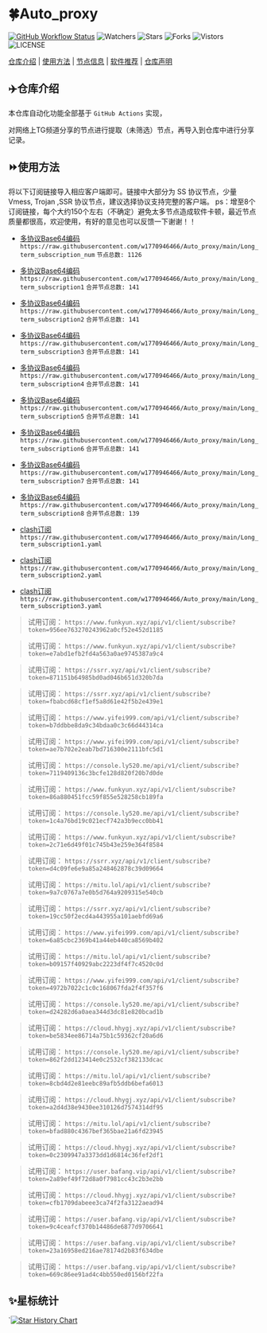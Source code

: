 # 🍀Auto_proxy
[![GitHub Workflow Status](https://img.shields.io/github/workflow/status/w1770946466/Auto_proxy/sub_merge?label=sub_merge)](https://github.com/w1770946466/Auto_proxy/actions/workflows/main.yml) 
![Watchers](https://img.shields.io/github/watchers/w1770946466/Auto_proxy) ![Stars](https://img.shields.io/github/stars/w1770946466/Auto_proxy) ![Forks](https://img.shields.io/github/forks/w1770946466/Auto_proxy) ![Vistors](https://visitor-badge.laobi.icu/badge?page_id=w1770946466.Auto_proxy) ![LICENSE](https://img.shields.io/badge/license-CC%20BY--SA%204.0-green.svg)

[仓库介绍](https://github.com/w1770946466/Auto_proxy#仓库介绍) | [使用方法](https://github.com/w1770946466/Auto_proxy#使用方法) | [节点信息](https://github.com/w1770946466/Auto_proxy#节点信息) | [软件推荐](https://github.com/w1770946466/Auto_proxy#客户端选择) | [仓库声明](https://github.com/w1770946466/Auto_proxy#仓库声明)

## ✈️仓库介绍
本仓库自动化功能全部基于 `GitHub Actions` 实现，

对网络上TG频道分享的节点进行提取（未筛选）节点，再导入到仓库中进行分享记录。

## ⏩使用方法
将以下订阅链接导入相应客户端即可。链接中大部分为 SS 协议节点，少量 Vmess, Trojan ,SSR 协议节点，建议选择协议支持完整的客户端。
ps：增至8个订阅链接，每个大约150个左右（不确定）避免太多节点造成软件卡顿，最近节点质量都很高，欢迎使用，有好的意见也可以反馈一下谢谢！！

- [多协议Base64编码](https://raw.githubusercontent.com/w1770946466/Auto_proxy/main/Long_term_subscription1)
`https://raw.githubusercontent.com/w1770946466/Auto_proxy/main/Long_term_subscription_num`
`节点总数: 1126`

- [多协议Base64编码](https://raw.githubusercontent.com/w1770946466/Auto_proxy/main/Long_term_subscription1)
`https://raw.githubusercontent.com/w1770946466/Auto_proxy/main/Long_term_subscription1`
`合并节点总数: 141`

- [多协议Base64编码](https://raw.githubusercontent.com/w1770946466/Auto_proxy/main/Long_term_subscription2)
`https://raw.githubusercontent.com/w1770946466/Auto_proxy/main/Long_term_subscription2`
`合并节点总数: 141`

- [多协议Base64编码](https://raw.githubusercontent.com/w1770946466/Auto_proxy/main/Long_term_subscription3)
`https://raw.githubusercontent.com/w1770946466/Auto_proxy/main/Long_term_subscription3`
`合并节点总数: 141`

- [多协议Base64编码](https://raw.githubusercontent.com/w1770946466/Auto_proxy/main/Long_term_subscription4)
`https://raw.githubusercontent.com/w1770946466/Auto_proxy/main/Long_term_subscription4`
`合并节点总数: 141`

- [多协议Base64编码](https://raw.githubusercontent.com/w1770946466/Auto_proxy/main/Long_term_subscription5)
`https://raw.githubusercontent.com/w1770946466/Auto_proxy/main/Long_term_subscription5`
`合并节点总数: 141`

- [多协议Base64编码](https://raw.githubusercontent.com/w1770946466/Auto_proxy/main/Long_term_subscription6)
`https://raw.githubusercontent.com/w1770946466/Auto_proxy/main/Long_term_subscription6`
`合并节点总数: 141`

- [多协议Base64编码](https://raw.githubusercontent.com/w1770946466/Auto_proxy/main/Long_term_subscription7)
`https://raw.githubusercontent.com/w1770946466/Auto_proxy/main/Long_term_subscription7`
`合并节点总数: 141`

- [多协议Base64编码](https://raw.githubusercontent.com/w1770946466/Auto_proxy/main/Long_term_subscription8)
`https://raw.githubusercontent.com/w1770946466/Auto_proxy/main/Long_term_subscription8`
`合并节点总数: 139`

- [clash订阅](https://raw.githubusercontent.com/w1770946466/Auto_proxy/main/Long_term_subscription2.yaml)
`https://raw.githubusercontent.com/w1770946466/Auto_proxy/main/Long_term_subscription1.yaml`


- [clash订阅](https://raw.githubusercontent.com/w1770946466/Auto_proxy/main/Long_term_subscription2.yaml)
`https://raw.githubusercontent.com/w1770946466/Auto_proxy/main/Long_term_subscription2.yaml`


- [clash订阅](https://raw.githubusercontent.com/w1770946466/Auto_proxy/main/Long_term_subscription3.yaml)
`https://raw.githubusercontent.com/w1770946466/Auto_proxy/main/Long_term_subscription3.yaml`

















































>试用订阅：
`https://www.funkyun.xyz/api/v1/client/subscribe?token=956ee763270243962a0cf52e452d1185`




>试用订阅：
`https://www.funkyun.xyz/api/v1/client/subscribe?token=e7abd1efb2fd4a563a0ae9745387a9c4`




>试用订阅：
`https://ssrr.xyz/api/v1/client/subscribe?token=871151b64985bd0ad046b651d320b7da`




>试用订阅：
`https://ssrr.xyz/api/v1/client/subscribe?token=fbabcd68cf1ef5a8d61e42f5b2e439e1`




>试用订阅：
`https://www.yifei999.com/api/v1/client/subscribe?token=b7ddbbe8da9c34bdaa0c3c66d44314ca`




>试用订阅：
`https://www.yifei999.com/api/v1/client/subscribe?token=ae7b702e2eab7bd716300e2111bfc5d1`




>试用订阅：
`https://console.ly520.me/api/v1/client/subscribe?token=7119409136c3bcfe128d820f20b7d0de`




>试用订阅：
`https://www.funkyun.xyz/api/v1/client/subscribe?token=86a880451fcc59f855e528258cb189fa`

>试用订阅：
`https://console.ly520.me/api/v1/client/subscribe?token=1c4a76bd19c021ecf742a3b9ecc0bb41`

>试用订阅：
`https://www.funkyun.xyz/api/v1/client/subscribe?token=2c71e6d49f01c745b43e259e364f8584`




>试用订阅：
`https://ssrr.xyz/api/v1/client/subscribe?token=d4c09fe6e9a85a248462878c39d09664`

>试用订阅：
`https://mitu.lol/api/v1/client/subscribe?token=9a7c0767a7e0b5d764a9209315e540cb`

>试用订阅：
`https://ssrr.xyz/api/v1/client/subscribe?token=19cc50f2ecd4a443955a101aebfd69a6`




>试用订阅：
`https://www.yifei999.com/api/v1/client/subscribe?token=6a85cbc2369b41a44eb440ca8569b402`

>试用订阅：
`https://mitu.lol/api/v1/client/subscribe?token=b09157f40929abc2223df4f7c4520c0d`

>试用订阅：
`https://www.yifei999.com/api/v1/client/subscribe?token=4972b7022c1c0c168067fda2f4f357f6`




>试用订阅：
`https://console.ly520.me/api/v1/client/subscribe?token=d24282d6a0aea344d3dc81e820bcad1b`

>试用订阅：
`https://cloud.hhygj.xyz/api/v1/client/subscribe?token=be5834ee86714a75b1c59362cf20a6d6`

>试用订阅：
`https://console.ly520.me/api/v1/client/subscribe?token=862f2dd123414e0c2532cf382133dcac`




>试用订阅：
`https://mitu.lol/api/v1/client/subscribe?token=8cbd4d2e81eebc89afb5ddb6befa6013`

>试用订阅：
`https://cloud.hhygj.xyz/api/v1/client/subscribe?token=a2d4d38e9430ee310126d7574314df95`

>试用订阅：
`https://mitu.lol/api/v1/client/subscribe?token=bfad880c4367bef365bae21a6fd23945`




>试用订阅：
`https://cloud.hhygj.xyz/api/v1/client/subscribe?token=0c2309947a3373dd1d6814c36fef2df1`

>试用订阅：
`https://user.bafang.vip/api/v1/client/subscribe?token=2a89ef49f72d8a0f7981cc43c2b3e2bb`

>试用订阅：
`https://cloud.hhygj.xyz/api/v1/client/subscribe?token=cfb1709dabeee3ca74f2fa3122aead94`




>试用订阅：
`https://user.bafang.vip/api/v1/client/subscribe?token=9c4ceafcf370b14486de6877d9706641`

>试用订阅：
`https://user.bafang.vip/api/v1/client/subscribe?token=23a16958ed216ae78174d2b83f634dbe`

>试用订阅：
`https://user.bafang.vip/api/v1/client/subscribe?token=669c86ee91ad4c4bb550ed0156bf22fa`





## ✨星标统计
`[![Star History Chart](https://api.star-history.com/svg?repos=w1770946466/Auto_proxy&type=Date)](https://star-history.com/#w1770946466/Auto_proxy&Date)
